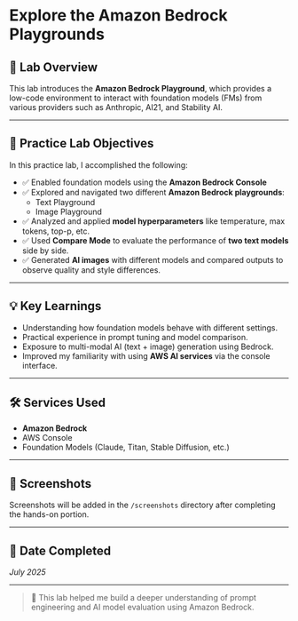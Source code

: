 # Explore the Amazon Bedrock Playgrounds

## 📘 Lab Overview

This lab introduces the **Amazon Bedrock Playground**, which provides a low-code environment to interact with foundation models (FMs) from various providers such as Anthropic, AI21, and Stability AI.

---

## 🧪 Practice Lab Objectives

In this practice lab, I accomplished the following:

- ✅ Enabled foundation models using the **Amazon Bedrock Console**
- ✅ Explored and navigated two different **Amazon Bedrock playgrounds**:
  - Text Playground
  - Image Playground
- ✅ Analyzed and applied **model hyperparameters** like temperature, max tokens, top-p, etc.
- ✅ Used **Compare Mode** to evaluate the performance of **two text models** side by side.
- ✅ Generated **AI images** with different models and compared outputs to observe quality and style differences.

---

## 💡 Key Learnings

- Understanding how foundation models behave with different settings.
- Practical experience in prompt tuning and model comparison.
- Exposure to multi-modal AI (text + image) generation using Bedrock.
- Improved my familiarity with using **AWS AI services** via the console interface.

---

## 🛠️ Services Used

- **Amazon Bedrock**
- AWS Console
- Foundation Models (Claude, Titan, Stable Diffusion, etc.)

---

## 📸 Screenshots

Screenshots will be added in the `/screenshots` directory after completing the hands-on portion.

---

## 📅 Date Completed

*July 2025*

---

> 🧠 This lab helped me build a deeper understanding of prompt engineering and AI model evaluation using Amazon Bedrock.

